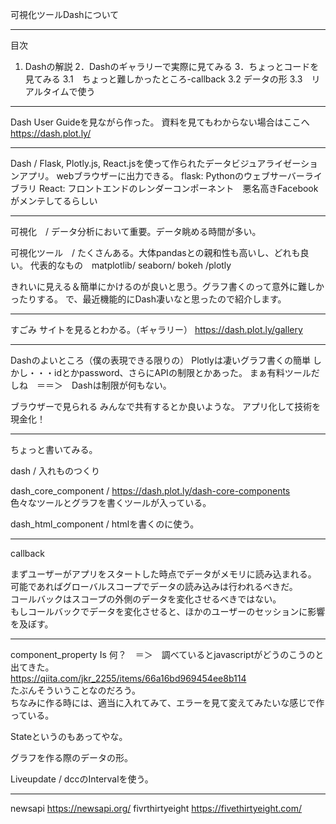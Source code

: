 可視化ツールDashについて


---    

目次
1. Dashの解説
2．Dashのギャラリーで実際に見てみる
3．ちょっとコードを見てみる
3.1　ちょっと難しかったところ-callback
3.2  データの形
3.3　リアルタイムで使う

---    

Dash User Guideを見ながら作った。
資料を見てもわからない場合はここへ
https://dash.plot.ly/

---

Dash / Flask, Plotly.js, React.jsを使って作られたデータビジュアライゼーションアプリ。
       webブラウザーに出力できる。
flask: Pythonのウェブサーバーライブラリ
React: フロントエンドのレンダーコンポーネント　悪名高きFacebookがメンテしてるらしい

--- 

可視化　/ データ分析において重要。データ眺める時間が多い。

可視化ツール　/ たくさんある。大体pandasとの親和性も高いし、どれも良い。
代表的なもの　matplotlib/ seaborn/ bokeh /plotly

きれいに見える＆簡単にかけるのが良いと思う。グラフ書くのって意外に難しかったりする。
で、最近機能的にDash凄いなと思ったので紹介します。

---     

すごみ
サイトを見るとわかる。（ギャラリー）
https://dash.plot.ly/gallery

---

Dashのよいところ（僕の表現できる限りの）
Plotlyは凄いグラフ書くの簡単
しかし・・・idとかpassword、さらにAPIの制限とかあった。
まぁ有料ツールだしね　＝＝＞　Dashは制限が何もない。

ブラウザーで見られる
みんなで共有するとか良いような。
アプリ化して技術を現金化！

---    

ちょっと書いてみる。

dash /
入れものつくり

dash_core_component / https://dash.plot.ly/dash-core-components     
色々なツールとグラフを書くツールが入っている。

dash_html_component / 
htmlを書くのに使う。

---    

callback

まずユーザーがアプリをスタートした時点でデータがメモリに読み込まれる。      
可能であればグローバルスコープでデータの読み込みは行われるべきだ。      
コールバックはスコープの外側のデータを変化させるべきではない。      
もしコールバックでデータを変化させると、ほかのユーザーのセッションに影響を及ぼす。     

---

component_property Is 何？　＝＞　調べているとjavascriptがどうのこうのと出てきた。      
https://qiita.com/jkr_2255/items/66a16bd969454ee8b114      
たぶんそういうことなのだろう。      
ちなみに作る時には、適当に入れてみて、エラーを見て変えてみたいな感じで作っている。      
      
Stateというのもあってやな。      
      
グラフを作る際のデータの形。      
      
Liveupdate / dccのIntervalを使う。      
      
----     

newsapi 
https://newsapi.org/
fivrthirtyeight
https://fivethirtyeight.com/
